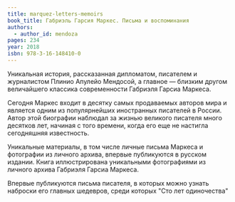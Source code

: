```yaml
---
title: marquez-letters-memoirs
book_title: Габриэль Гарсия Маркес. Письма и воспоминания
authors:
  - author_id: mendoza
pages: 234
year: 2018
isbn: 978-3-16-148410-0
---
```


Уникальная история, рассказанная дипломатом, писателем и журналистом Плинио Апулейо Мендосой, а главное — близким другом величайшего классика современности Габриэля Гарсиа Маркеса.

Сегодня Маркес входит в десятку самых продаваемых авторов мира и является одним из популярнейших иностранных писателей в России. Автор этой биографии наблюдал за жизнью великого писателя много десятков лет, начиная с того времени, когда его еще не настигла сегодняшняя известность.

Уникальные материалы, в том числе личные письма Маркеса и фотографии из личного архива, впервые публикуются в русском издании. Книга иллюстрирована уникальными фотографиями из личного архива Габриэля Гарсиа Маркеса.

Впервые публикуются письма писателя, в которых можно узнать наброски его главных шедевров, среди которых "Сто лет одиночества"
